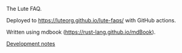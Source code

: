 The Lute FAQ.

Deployed to https://luteorg.github.io/lute-faqs/ with GitHub actions.

Written using mdbook (https://rust-lang.github.io/mdBook).

[Development notes](./docs/development.md)